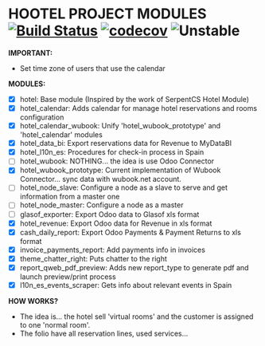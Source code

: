 # HOOTEL PROJECT MODULES [![Build Status](https://travis-ci.org/hootel/hootel.svg?branch=10.0)](https://travis-ci.org/hootel/hootel) [![codecov](https://codecov.io/gh/hootel/hootel/branch/10.0/graph/badge.svg)](https://codecov.io/gh/hootel/hootel) ![Unstable](https://img.shields.io/badge/stability-unstable-yellow.svg)


**IMPORTANT:**
  - Set time zone of users that use the calendar

**MODULES:**
  - [x] hotel: Base module (Inspired by the work of SerpentCS Hotel Module)
  - [x] hotel_calendar: Adds calendar for manage hotel reservations and rooms configuration
  - [x] hotel_calendar_wubook: Unify 'hotel_wubook_prototype' and 'hotel_calendar' modules
  - [x] hotel_data_bi: Export reservations data for Revenue to MyDataBI
  - [x] hotel_l10n_es: Procedures for check-in process in Spain
  - [ ] hotel_wubook: NOTHING... the idea is use Odoo Connector
  - [x] hotel_wubook_prototype: Current implementation of Wubook Connector... sync data with wubook.net account.
  - [ ] hotel_node_slave: Configure a node as a slave to serve and get information from a master one
  - [ ] hotel_node_master: Configure a node as a master
  - [ ] glasof_exporter: Export Odoo data to Glasof xls format
  - [x] hotel_revenue: Export Odoo data for Revenue in xls format
  - [x] cash_daily_report: Export Odoo Payments & Payment Returns to xls format
  - [x] invoice_payments_report: Add payments info in invoices
  - [x] theme_chatter_right: Puts chatter to the right
  - [x] report_qweb_pdf_preview: Adds new report_type to generate pdf and launch preview/print process
  - [x] l10n_es_events_scraper: Gets info about relevant events in Spain

**HOW WORKS?**
  - The idea is... the hotel sell 'virtual rooms' and the customer is assigned to one 'normal room'.
  - The folio have all reservation lines, used services...
